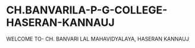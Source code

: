 # CH.BANVARILA-P-G-COLLEGE-HASERAN-KANNAUJ
WELCOME TO-  CH. BANVARI LAL MAHAVIDYALAYA, HASERAN KANNAUJ
